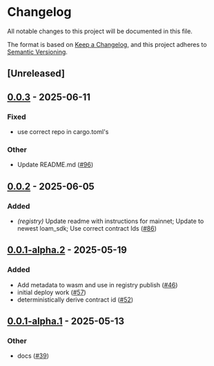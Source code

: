 # Changelog

All notable changes to this project will be documented in this file.

The format is based on [Keep a Changelog](https://keepachangelog.com/en/1.0.0/),
and this project adheres to [Semantic Versioning](https://semver.org/spec/v2.0.0.html).

## [Unreleased]

## [0.0.3](https://github.com/AhaLabs/scaffold-stellar/compare/stellar-registry-cli-v0.0.2...stellar-registry-cli-v0.0.3) - 2025-06-11

### Fixed

- use correct repo in cargo.toml's

### Other

- Update README.md ([#96](https://github.com/AhaLabs/scaffold-stellar/pull/96))

## [0.0.2](https://github.com/AhaLabs/scaffold-stellar/compare/stellar-registry-cli-v0.0.1...stellar-registry-cli-v0.0.2) - 2025-06-05

### Added

- *(registry)* Update readme with instructions for mainnet; Update to newest loam_sdk; Use correct contract Ids ([#86](https://github.com/AhaLabs/scaffold-stellar/pull/86))

## [0.0.1-alpha.2](https://github.com/AhaLabs/scaffold-stellar/compare/stellar-registry-cli-v0.0.1-alpha.1...stellar-registry-cli-v0.0.1-alpha.2) - 2025-05-19

### Added

- Add metadata to wasm and use in registry publish ([#46](https://github.com/AhaLabs/scaffold-stellar/pull/46))
- initial deploy work ([#57](https://github.com/AhaLabs/scaffold-stellar/pull/57))
- deterministically derive contract id ([#52](https://github.com/AhaLabs/scaffold-stellar/pull/52))

## [0.0.1-alpha.1](https://github.com/AhaLabs/scaffold-stellar/compare/stellar-registry-cli-v0.0.1-alpha...stellar-registry-cli-v0.0.1-alpha.1) - 2025-05-13

### Other

- docs ([#39](https://github.com/AhaLabs/scaffold-stellar/pull/39))
